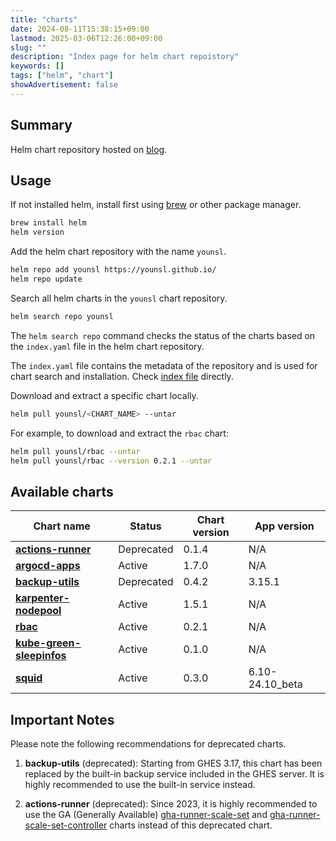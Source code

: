 ```yaml
---
title: "charts"
date: 2024-08-11T15:38:15+09:00
lastmod: 2025-03-06T12:26:00+09:00
slug: ""
description: "Index page for helm chart repoistory"
keywords: []
tags: ["helm", "chart"]
showAdvertisement: false
---
```


## Summary

Helm chart repository hosted on [blog](https://github.com/younsl/blog).

## Usage

If not installed helm, install first using [brew](https://brew.sh/) or other package manager.

```bash
brew install helm
helm version
```

Add the helm chart repository with the name `younsl`.

```bash
helm repo add younsl https://younsl.github.io/
helm repo update
```

Search all helm charts in the `younsl` chart repository.

```bash
helm search repo younsl
```

The `helm search repo` command checks the status of the charts based on the `index.yaml` file in the helm chart repository.

The `index.yaml` file contains the metadata of the repository and is used for chart search and installation. Check [index file](https://github.com/younsl/blog/blob/main/static/index.yaml) directly.

Download and extract a specific chart locally.

```bash
helm pull younsl/<CHART_NAME> --untar
```

For example, to download and extract the `rbac` chart:

```bash
helm pull younsl/rbac --untar
helm pull younsl/rbac --version 0.2.1 --untar
```

## Available charts

| Chart name | Status | Chart version | App version |
| ---------- | ------ | ------------- | ----------- |
| [**actions-runner**][actions-runner] | Deprecated | 0.1.4 | N/A |
| [**argocd-apps**][argocd-apps] | Active | 1.7.0 | N/A |
| [**backup-utils**][backup-utils] | Deprecated | 0.4.2 | 3.15.1 |
| [**karpenter-nodepool**][karpenter-nodepool] | Active | 1.5.1 | N/A |
| [**rbac**][rbac] | Active | 0.2.1 | N/A |
| [**kube-green-sleepinfos**][kube-green-sleepinfos] | Active | 0.1.0 | N/A |
| [**squid**][squid] | Active | 0.3.0 | 6.10-24.10_beta |

## Important Notes

Please note the following recommendations for deprecated charts. 

1. **backup-utils** (deprecated): Starting from GHES 3.17, this chart has been replaced by the built-in backup service included in the GHES server. It is highly recommended to use the built-in service instead.

2. **actions-runner** (deprecated): Since 2023, it is highly recommended to use the GA (Generally Available) [gha-runner-scale-set](https://github.com/actions/actions-runner-controller/tree/master/charts/gha-runner-scale-set) and [gha-runner-scale-set-controller](https://github.com/actions/actions-runner-controller/tree/master/charts/gha-runner-scale-set-controller) charts instead of this deprecated chart.

[actions-runner]: https://github.com/younsl/blog/tree/main/content/charts/actions-runner/Chart.yaml
[argocd-apps]: https://github.com/younsl/blog/tree/main/content/charts/argocd-apps/Chart.yaml
[backup-utils]: https://github.com/younsl/blog/tree/main/content/charts/backup-utils/Chart.yaml
[karpenter-nodepool]: https://github.com/younsl/blog/tree/main/content/charts/karpenter-nodepool/Chart.yaml
[rbac]: https://github.com/younsl/blog/tree/main/content/charts/rbac/Chart.yaml
[kube-green-sleepinfos]: https://github.com/younsl/blog/tree/main/content/charts/kube-green-sleepinfos/Chart.yaml
[squid]: https://github.com/younsl/blog/tree/main/content/charts/squid/Chart.yaml
